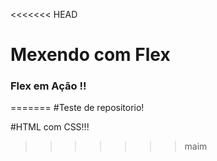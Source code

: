 <<<<<<< HEAD
# Mexendo com Flex

### Flex em Ação !!
=======
#Teste de repositorio!

#HTML com CSS!!!
>>>>>>> maim

